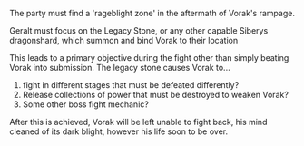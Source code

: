 The party must find a 'rageblight zone' in the aftermath of Vorak's rampage.

Geralt must focus on the Legacy Stone, or any other capable Siberys dragonshard, which summon and bind Vorak to their location

This leads to a primary objective during the fight other than simply beating Vorak into submission. The legacy stone causes Vorak to...
1. fight in different stages that must be defeated differently?
2. Release collections of power that must be destroyed to weaken Vorak?
3. Some other boss fight mechanic?

After this is achieved, Vorak will be left unable to fight back, his mind cleaned of its dark blight, however his life soon to be over.